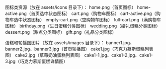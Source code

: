 图标类资源（放在 assets/icons 目录下）：
home.png（首页图标）
home-active.png（首页选中状态图标）
cart.png（购物车图标）
cart-active.png（购物车选中状态图标）
empty-cart.png（空购物车图标）
full-cart.png（满购物车图标）
birthday.png（生日蛋糕分类图标）
wedding.png（婚礼蛋糕分类图标）
dessert.png（甜点分类图标）
gift.png（礼品分类图标）

蛋糕和轮播图图片（放在 assets/images 目录下）：
banner1.jpg、banner2.jpg、banner3.jpg（首页轮播图）
cake1.jpg（巧克力慕斯蛋糕列表图）
cake2.jpg（草莓奶油蛋糕列表图）
cake1-1.jpg、cake1-2.jpg、cake1-3.jpg（巧克力慕斯蛋糕详情图）
